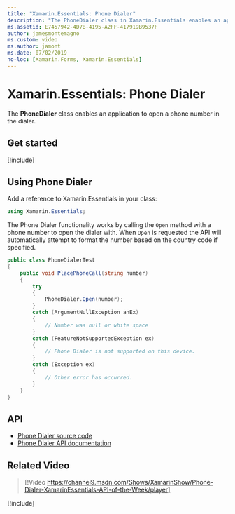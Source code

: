 ```yaml
---
title: "Xamarin.Essentials: Phone Dialer"
description: "The PhoneDialer class in Xamarin.Essentials enables an application to open a phone number in the dialer"
ms.assetid: E7457942-4D7B-4195-A2FF-417919B9537F
author: jamesmontemagno
ms.custom: video
ms.author: jamont
ms.date: 07/02/2019
no-loc: [Xamarin.Forms, Xamarin.Essentials]
---
```


# Xamarin.Essentials: Phone Dialer

The **PhoneDialer** class enables an application to open a phone number in the dialer.

## Get started

[!include[](~/essentials/includes/get-started.md)]

## Using Phone Dialer

Add a reference to Xamarin.Essentials in your class:

```csharp
using Xamarin.Essentials;
```

The Phone Dialer functionality works by calling the `Open` method with a phone number to open the dialer with. When `Open` is requested the API will automatically attempt to format the number based on the country code if specified.

```csharp
public class PhoneDialerTest
{
    public void PlacePhoneCall(string number)
    {
        try
        {
            PhoneDialer.Open(number);
        }
        catch (ArgumentNullException anEx)
        {
            // Number was null or white space
        }
        catch (FeatureNotSupportedException ex)
        {
            // Phone Dialer is not supported on this device.
        }
        catch (Exception ex)
        {
            // Other error has occurred.
        }
    }
}
```

## API

- [Phone Dialer source code](https://github.com/xamarin/Essentials/tree/master/Xamarin.Essentials/PhoneDialer)
- [Phone Dialer API documentation](xref:Xamarin.Essentials.PhoneDialer)

## Related Video

> [!Video https://channel9.msdn.com/Shows/XamarinShow/Phone-Dialer-XamarinEssentials-API-of-the-Week/player]

[!include[](~/essentials/includes/xamarin-show-essentials.md)]
